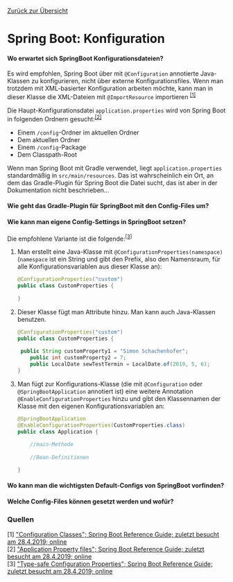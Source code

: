 [Zurück zur Übersicht](../../README.md)

# Spring Boot: Konfiguration

#### Wo erwartet sich SpringBoot Konfigurationsdateien?

Es wird empfohlen, Spring Boot über mit `@Configuration` annotierte Java-Klassen zu konfigurieren, nicht über externe Konfigurationsfiles. Wenn man trotzdem mit XML-basierter Konfiguration arbeiten möchte, kann man in dieser Klasse die XML-Dateien mit `@ImportResource` importieren <sup>[[1]](#Quellen)</sup>

Die Haupt-Konfigurationsdatei `application.properties` wird von Spring Boot in folgenden Ordnern gesucht:<sup>[[2]](#Quellen)</sup>

- Einem `/config`-Ordner im aktuellen Ordner
- Dem aktuellen Ordner
- Einem `/config`-Package
- Dem Classpath-Root

Wenn man Spring Boot mit Gradle verwendet, liegt `application.properties` standardmäßig in `src/main/resources`. Das ist wahrscheinlich ein Ort, an dem das Gradle-Plugin für Spring Boot die Datei sucht, das ist aber in der Dokumentation nicht beschrieben...



#### Wie geht das Gradle-Plugin für SpringBoot mit den Config-Files um?



#### Wie kann man eigene Config-Settings in SpringBoot setzen?

Die empfohlene Variante ist die folgende:<sup>[[3]](#Quellen)</sup>

1. Man erstellt eine Java-Klasse mit `@ConfigurationProperties(namespace)` (`namespace` ist ein String und gibt den Prefix, also den Namensraum, für alle Konfigurationsvariablen aus dieser Klasse an):

   ``````java
   @ConfigurationProperties("custom")
   public class CustomProperties {
   	
   }
   ``````

2. Dieser Klasse fügt man Attribute hinzu. Man kann auch Java-Klassen benutzen.

   ``````java
   @ConfigurationProperties("custom")
   public class CustomProperties {
       
   	public String customProperty1 = "Simon Schachenhofer";
       public int customProperty2 = 7;
       public LocalDate sewTestTermin = LocalDate.of(2019, 5, 6);
   }
   ``````

3. Man fügt zur Konfigurations-Klasse (die mit `@Configuration` oder `@SpringBootApplication` annotiert ist) eine weitere Annotation `@EnableConfigurationProperties` hinzu und gibt den Klassennamen der Klasse mit den eigenen Konfigurationsvariablen an:

   ``````java
   @SpringBootApplication
   @EnableConfigurationProperties(CustomProperties.class)
   public class Application {
       
       //main-Methode
       
       //Bean-Definitionen
   
   }
   ``````

   

#### Wo kann man die wichtigsten Default-Configs von SpringBoot vorfinden?

#### Welche Config-Files können gesetzt werden und wofür?



### Quellen

[1] ["Configuration Classes"; Spring Boot Reference Guide; zuletzt besucht am 28.4.2019; online](https://docs.spring.io/spring-boot/docs/current/reference/htmlsingle/#using-boot-configuration-classes)  
[2] ["Application Property files"; Spring Boot Reference Guide; zuletzt besucht am 28.4.2019; online](https://docs.spring.io/spring-boot/docs/current/reference/htmlsingle/#boot-features-external-config-application-property-files)  
[3] ["Type-safe Configuration Properties"; Spring Boot Reference Guide; zuletzt besucht am 28.4.2019; online](https://docs.spring.io/spring-boot/docs/current/reference/htmlsingle/#boot-features-external-config-typesafe-configuration-properties)